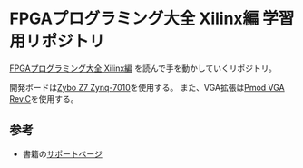 # FPGAプログラミング大全 Xilinx編 学習用リポジトリ

[FPGAプログラミング大全 Xilinx編](https://www.shuwasystem.co.jp/book/9784798047539.html) を読んで手を動かしていくリポジトリ。

開発ボードは[Zybo Z7 Zynq-7010](https://akizukidenshi.com/catalog/g/gM-12552/)を使用する。
また、VGA拡張は[Pmod VGA Rev.C](https://akizukidenshi.com/catalog/g/gM-12386/?customer=z)を使用する。

## 参考
- 書籍の[サポートページ](https://www.shuwasystem.co.jp/support/7980html/4753.html)
